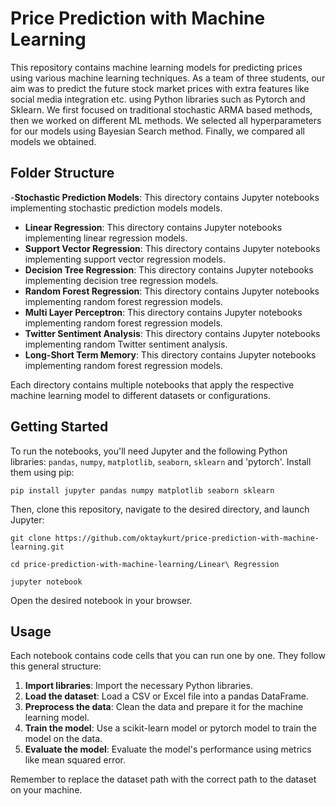 # Price Prediction with Machine Learning

This repository contains machine learning models for predicting prices using various machine learning techniques. As a team of three students, our aim was to predict the future stock market prices with extra features like social media integration etc. using Python libraries such as Pytorch and Sklearn. We first focused on traditional stochastic ARMA based methods, then we worked on different ML methods. We selected all hyperparameters for our models using Bayesian Search method. Finally, we compared all models we obtained.

## Folder Structure

-**Stochastic Prediction Models**: This directory contains Jupyter notebooks implementing stochastic prediction models models. 
- **Linear Regression**: This directory contains Jupyter notebooks implementing linear regression models. 
- **Support Vector Regression**: This directory contains Jupyter notebooks implementing support vector regression models.
- **Decision Tree Regression**: This directory contains Jupyter notebooks implementing decision tree regression models.
- **Random Forest Regression**: This directory contains Jupyter notebooks implementing random forest regression models.
- **Multi Layer Perceptron**: This directory contains Jupyter notebooks implementing random forest regression models.
- **Twitter Sentiment Analysis**: This directory contains Jupyter notebooks implementing random Twitter sentiment analysis.
- **Long-Short Term Memory**: This directory contains Jupyter notebooks implementing random forest regression models.

Each directory contains multiple notebooks that apply the respective machine learning model to different datasets or configurations.

## Getting Started

To run the notebooks, you'll need Jupyter and the following Python libraries: `pandas`, `numpy`, `matplotlib`, `seaborn`, `sklearn` and 'pytorch'. Install them using pip:

```pip install jupyter pandas numpy matplotlib seaborn sklearn```

Then, clone this repository, navigate to the desired directory, and launch Jupyter:

```git clone https://github.com/oktaykurt/price-prediction-with-machine-learning.git```

```cd price-prediction-with-machine-learning/Linear\ Regression```

```jupyter notebook```


Open the desired notebook in your browser.

## Usage

Each notebook contains code cells that you can run one by one. They follow this general structure:

1. **Import libraries**: Import the necessary Python libraries.
2. **Load the dataset**: Load a CSV or Excel file into a pandas DataFrame.
3. **Preprocess the data**: Clean the data and prepare it for the machine learning model.
4. **Train the model**: Use a scikit-learn model or pytorch model to train the model on the data.
5. **Evaluate the model**: Evaluate the model's performance using metrics like mean squared error.

Remember to replace the dataset path with the correct path to the dataset on your machine.

